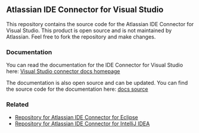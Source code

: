 ## Atlassian IDE Connector for Visual Studio ##

This repository contains the source code for the Atlassian IDE Connector for Visual Studio. This product is open source and is not maintained by Atlassian. Feel free to fork the repository and make changes.

### Documentation ###

You can read the documentation for the IDE Connector for Visual Studio here: [Visual Studio connector docs homepage](http://atlassian-docs.bitbucket.org/IDEPLUGIN-VS/)

The documentation is also open source and can be updated. You can find the source code for the documentation here: [docs source](https://bitbucket.org/atlassian-docs/atlassian-docs.bitbucket.org/src/8a4b193b977a215b1264fd6c67fb4969fc0d842b/IDEPLUGIN-VS/?at=master)

### Related ###

* [Repository for Atlassian IDE Connector for Eclipse](https://bitbucket.org/atlassian/connector-eclipse)
* [Repository for Atlassian IDE Connector for IntelliJ IDEA](https://bitbucket.org/atlassian/connector-idea)
